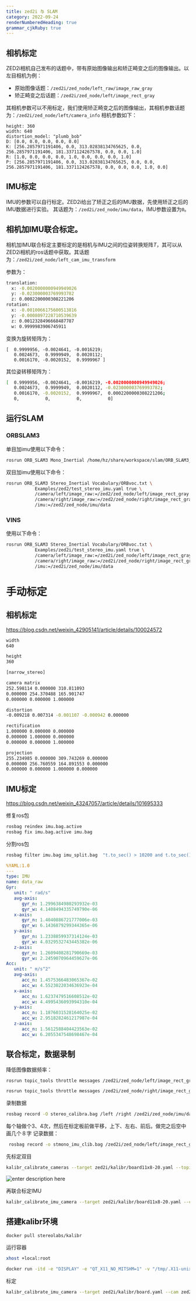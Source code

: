 ```yaml
---
title: zed2i 与 SLAM
category: 2022-09-24
renderNumberedHeading: true
grammar_cjkRuby: true
---
```






## 相机标定
ZED2i相机自己发布的话题中，带有原始图像输出和矫正畸变之后的图像输出。以左目相机为例：
- 原始图像话题：`/zed2i/zed_node/left_raw/image_raw_gray`
- 矫正畸变之后话题：`/zed2i/zed_node/left/image_rect_gray`

其相机参数可以不用标定，我们使用矫正畸变之后的图像输出，其相机参数话题为：`/zed2i/zed_node/left/camera_info`
相机参数如下：

``` 
height: 360
width: 640
distortion_model: "plumb_bob"
D: [0.0, 0.0, 0.0, 0.0, 0.0]
K: [256.2857971191406, 0.0, 313.02838134765625, 0.0, 256.2857971191406, 181.3371124267578, 0.0, 0.0, 1.0]
R: [1.0, 0.0, 0.0, 0.0, 1.0, 0.0, 0.0, 0.0, 1.0]
P: [256.2857971191406, 0.0, 313.02838134765625, 0.0, 0.0, 256.2857971191406, 181.3371124267578, 0.0, 0.0, 0.0, 1.0, 0.0]

```

## IMU标定
IMU的参数可以自行标定。ZED2i给出了矫正之后的IMU数据，先使用矫正之后的IMU数据进行实验。
其话题为：`/zed2i/zed_node/imu/data`，IMU参数设置为`0`。

## 相机加IMU联合标定。
相机加IMU联合标定主要标定的是相机与IMU之间的位姿转换矩阵$T$，其可以从ZED2i相机的ros话题中获取。其话题为：`/zed2i/zed_node/left_cam_imu_transform`

参数为：

``` bash
translation: 
  x: -0.0020000000949949026
  y: -0.023000003769993782
  z: 0.0002200000308221206
rotation: 
  x: -0.0010066175600513816
  y: -0.0008097228710539639
  z: 0.0012328496668487787
  w: 0.9999983906745911
```
变换为旋转矩阵为：

``` 
[  0.9999956, -0.0024641, -0.0016219;
   0.0024673,  0.9999949,  0.0020112;
   0.0016170, -0.0020152,  0.9999967 ]
```
其位姿转移矩阵为：

``` bash
[  0.9999956, -0.0024641, -0.0016219, -0.0020000000949949026;
   0.0024673,  0.9999949,  0.0020112, -0.023000003769993782;
   0.0016170, -0.0020152,  0.9999967,  0.0002200000308221206;
   0,          0,          0,          0]
```

## 运行SLAM 
### ORBSLAM3
单目加imu使用以下命令：
``` bash
rosrun ORB_SLAM3 Mono_Inertial /home/hz/share/workspace/slam/ORB_SLAM3_NOETIC/Vocabulary/ORBvoc.txt /mnt/share/workspace/slam/clib/zed2i/orbslam3_mi.yaml true /usb_cam/image_raw:=/zed2i/zed_node/left/image_rect_gray /imu:=/zed2i/zed_node/imu/data
```

双目加imu使用以下命令：

``` bash
rosrun ORB_SLAM3 Stereo_Inertial Vocabulary/ORBvoc.txt \
           Examples/zed2/test_stereo_imu.yaml true \
           /camera/left/image_raw:=/zed2/zed_node/left/image_rect_gray \
           /camera/right/image_raw:=/zed2/zed_node/right/image_rect_gray \
           /imu:=/zed2/zed_node/imu/data

```

### VINS
使用以下命令：
``` bash
rosrun ORB_SLAM3 Stereo_Inertial Vocabulary/ORBvoc.txt \
           Examples/zed2i/test_stereo_imu.yaml true \
           /camera/left/image_raw:=/zed2i/zed_node/left/image_rect_gray \
           /camera/right/image_raw:=/zed2i/zed_node/right/image_rect_gray \
           /imu:=/zed2i/zed_node/imu/data
```

# 手动标定
## 相机标定
https://blog.csdn.net/weixin_42905141/article/details/100024572
``` bash
width
640

height
360

[narrow_stereo]

camera matrix
252.598114 0.000000 310.811093
0.000000 254.370488 165.901747
0.000000 0.000000 1.000000

distortion
-0.009218 0.007314 -0.001107 -0.000942 0.000000

rectification
1.000000 0.000000 0.000000
0.000000 1.000000 0.000000
0.000000 0.000000 1.000000

projection
255.234985 0.000000 309.743269 0.000000
0.000000 256.760559 164.891553 0.000000
0.000000 0.000000 1.000000 0.000000

```
## IMU标定
https://blog.csdn.net/weixin_43247057/article/details/101695333

修复ros包
``` bash
rosbag reindex imu.bag.active
rosbag fix imu.bag.active imu.bag
```

分割ros包

``` bash
rosbag filter imu.bag imu_split.bag  "t.to_sec() > 10200 and t.to_sec() < 18000"
```


``` yaml
%YAML:1.0
---
type: IMU
name: data_raw
Gyr:
   unit: " rad/s"
   avg-axis:
      gyr_n: 1.2996384980293932e-03
      gyr_w: 4.1408494335749790e-06
   x-axis:
      gyr_n: 1.4040886721777006e-03
      gyr_w: 6.1436879299344365e-06
   y-axis:
      gyr_n: 1.2338859937314124e-03
      gyr_w: 4.0329532743445382e-06
   z-axis:
      gyr_n: 1.2609408281790669e-03
      gyr_w: 2.2459070964459627e-06
Acc:
   unit: " m/s^2"
   avg-axis:
      acc_n: 1.4575366483065367e-02
      acc_w: 4.5523022034636923e-04
   x-axis:
      acc_n: 1.6237479516608512e-02
      acc_w: 4.4995436093994310e-04
   y-axis:
      acc_n: 1.1876031528164025e-02
      acc_w: 2.9518282461217987e-04
   z-axis:
      acc_n: 1.5612588404423563e-02
      acc_w: 6.2055347548698467e-04

```

## 联合标定，数据录制
降低图像数据频率：

``` bash
rosrun topic_tools throttle messages /zed2i/zed_node/left/image_rect_gray 4.0 /left

rosrun topic_tools throttle messages /zed2i/zed_node/right/image_rect_gray 4.0 /right
```

录制数据

``` bash
rosbag record -O stereo_calibra.bag /left /right /zed2i/zed_node/imu/data_raw
```

每个轴做个3、4次，然后在标定板前做平移，上下、左右、前后。做完之后空中画几个８字
记录数据：

``` bash
 rosbag record -o stmono_imu_clib.bag /zed2i/zed_node/left/image_rect_gray /zed2i/zed_node/right/image_rect_gray /zed2i/zed_node/imu/data_raw
```

先标定双目

``` bash
kalibr_calibrate_cameras --target zed2i/kalibr/board11x8-20.yaml --topics /left /right --models pinhole-equi pinhole-equi  --bag data/stereo_calibra.bag
```
![enter description here](./images/1664782427529.png)

再联合标定IMU

``` bash
kalibr_calibrate_imu_camera --target zed2i/kalibr/board11x8-20.yaml --cam zed2i/kalibr/camchain.yaml --imu zed2i/kalibr/imu.yaml --bag data/data/stereo_calibra.bag --bag-from-to 5 45
```


## 搭建kalibr环境

``` bash
docker pull stereolabs/kalibr
```
运行容器
``` bash
xhost +local:root

docker run -itd -e "DISPLAY" -e "QT_X11_NO_MITSHM=1" -v "/tmp/.X11-unix:/tmp/.X11-unix:rw" -v /home/hz/share/workspace/slam/clib/:/data --name kalibr stereolabs/kalibr bash
```

标定
``` bash
kalibr_calibrate_imu_camera --target zed2i/kalibr/board.yaml --cam zed2i/kalibr/cam_left.yaml --imu zed2i/kalibr/imu.yaml --bag data/stmono_imu_clib_2022-10-03-13-30-15.bag 
```